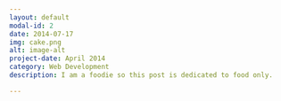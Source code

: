 ```yaml
---
layout: default
modal-id: 2
date: 2014-07-17
img: cake.png
alt: image-alt
project-date: April 2014
category: Web Development
description: I am a foodie so this post is dedicated to food only.

---
```

